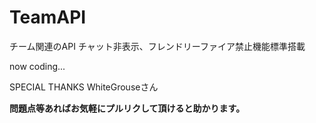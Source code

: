 # TeamAPI
チーム関連のAPI
チャット非表示、フレンドリーファイア禁止機能標準搭載

now coding...

SPECIAL THANKS
WhiteGrouseさん


**問題点等あればお気軽にプルリクして頂けると助かります。**
